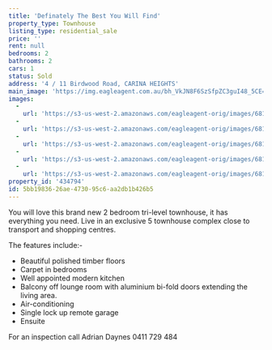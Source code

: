 ```yaml
---
title: 'Definately The Best You Will Find'
property_type: Townhouse
listing_type: residential_sale
price: ''
rent: null
bedrooms: 2
bathrooms: 2
cars: 1
status: Sold
address: '4 / 11 Birdwood Road, CARINA HEIGHTS'
main_image: 'https://img.eagleagent.com.au/bh_VkJN8F6SzSfpZC3guI48_5CE=/1280x854/smart/https://s3-us-west-2.amazonaws.com/eagleagent-orig/images/6818048/103965380-image-M.jpg'
images:
  -
    url: 'https://s3-us-west-2.amazonaws.com/eagleagent-orig/images/6818052/103965380-image-D.jpg'
  -
    url: 'https://s3-us-west-2.amazonaws.com/eagleagent-orig/images/6818051/103965380-image-C.jpg'
  -
    url: 'https://s3-us-west-2.amazonaws.com/eagleagent-orig/images/6818050/103965380-image-B.jpg'
  -
    url: 'https://s3-us-west-2.amazonaws.com/eagleagent-orig/images/6818049/103965380-image-A.jpg'
  -
    url: 'https://s3-us-west-2.amazonaws.com/eagleagent-orig/images/6818048/103965380-image-M.jpg'
property_id: '434794'
id: 5bb19836-26ae-4730-95c6-aa2db1b426b5
---
```

You will love this brand new 2 bedroom tri-level townhouse, it has everything you need.  Live in an exclusive 5 townhouse complex close to transport and shopping centres.

The features include:-

- Beautiful polished timber floors
- Carpet in bedrooms
- Well appointed modern kitchen
- Balcony off lounge room with aluminium bi-fold doors extending the living area.
- Air-conditioning
- Single lock up remote garage
- Ensuite

For an inspection call Adrian Daynes 0411 729 484